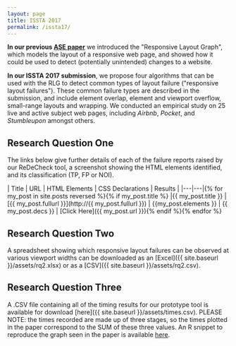```yaml
---
layout: page
title: ISSTA 2017
permalink: /issta17/
---
```


**In our previous [ASE paper](http://redecheck.org/publications/)** we introduced the "Responsive Layout Graph", which models the layout of a responsive web page, and showed how it could be used to detect (potentially unintended) changes to a website.

**In our ISSTA 2017 submission**, we propose four algorithms that can be used with the RLG to detect common types of layout failure ("responsive layout failures"). These common failure types are described in the submission, and include element overlap, element and viewport overflow, small-range layouts and wrapping. We conducted an empirical study on 25 live and active subject web pages, including _Airbnb_, _Pocket_, and _Stumbleupon_ amongst others.

## Research Question One
The links below give further details of each of the failure reports raised by our ReDeCheck tool, a screenshot showing the HTML elements identified, and its classification (TP, FP or NOI).

| Title | URL | HTML Elements | CSS Declarations | Results |
|---|---|{% for my_post in site.posts reversed %}{% if my_post.title %}
|{{ my_post.title }}  |[{{ my_post.fullurl }}](http://{{ my_post.fullurl }})  | {{my_post.elements }} | {{ my_post.decs }} | [Click Here]({{ my_post.url }}){% endif %}{% endfor %}

## Research Question Two
A spreadsheet showing which responsive layout failures can be observed at various viewport widths can be downloaded as an [Excel]({{ site.baseurl }}/assets/rq2.xlsx) or as a [CSV]({{ site.baseurl }}/assets/rq2.csv).

## Research Question Three
A .CSV file containing all of the timing results for our prototype tool is available for download [here]({{ site.baseurl }}/assets/times.csv). PLEASE NOTE: the times recorded are made up of three stages, so the times plotted in the paper correspond to the SUM of these three values. An R snippet to reproduce the graph seen in the paper is available [here]().
